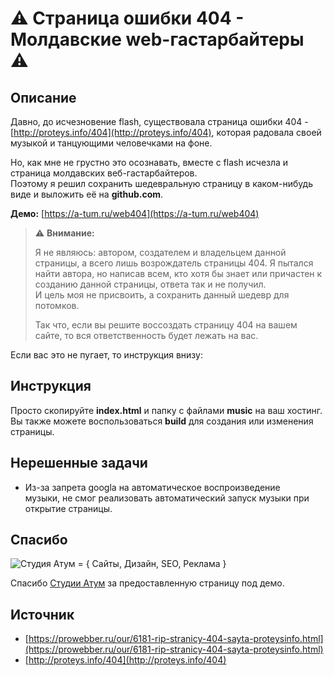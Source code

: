 # :warning: Страница ошибки 404 - Молдавские web-гастарбайтеры :warning:

## Описание
Давно, до исчезновение flash, существовала страница ошибки 404 - [http://proteys.info/404](http://proteys.info/404), которая радовала своей музыкой и танцующими человечками на фоне.

Но, как мне не грустно это осознавать, вместе с flash исчезла и страница молдавских веб-гастарбайтеров.  
Поэтому я решил сохранить шедевральную страницу в каком-нибудь виде и выложить её на **github.com**.

**Демо:** [https://a-tum.ru/web404](https://a-tum.ru/web404)

> :warning: **Внимание:**
> 
>Я не являюсь: автором, создателем и владельцем данной страницы, а всего лишь возрождатель страницы 404. Я пытался найти автора, но написав всем, кто хотя бы знает или причастен к созданию данной страницы, ответа так и не получил.  
>И цель моя не присвоить, а сохранить данный шедевр для потомков.  
>
>Так что, если вы решите воссоздать страницу 404 на вашем сайте, то вся ответственность будет лежать на вас.

Если вас это не пугает, то инструкция внизу:

## Инструкция
Просто скопируйте **index.html** и папку с файлами **music** на ваш хостинг.  
Вы также можете воспользоваться **build** для создания или изменения страницы.

## Нерешенные задачи
 - Из-за запрета googla на автоматическое воспроизведение  
музыки, не смог реализовать автоматический запуск музыки при открытие страницы.

## Спасибо
![Студия Атум = { Сайты, Дизайн, SEO, Реклама }](https://files.a-tum.ru/logos_atum/logo@2x.png)

Спасибо [Студии Атум](https://a-tum.ru/) за предоставленную страницу под демо.
## Источник
 - [https://prowebber.ru/our/6181-rip-stranicy-404-sayta-proteysinfo.html](https://prowebber.ru/our/6181-rip-stranicy-404-sayta-proteysinfo.html)
 - [http://proteys.info/404](http://proteys.info/404)
